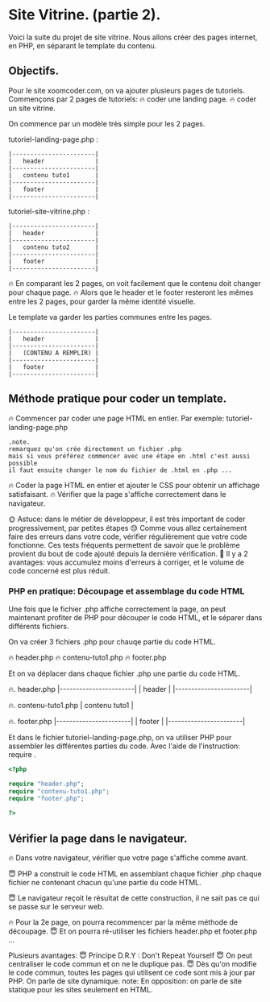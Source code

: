 # Site Vitrine. (partie 2).

Voici la suite du projet de site vitrine. 
Nous allons créer des pages internet, en PHP, en séparant le template du contenu.

## Objectifs.

Pour le site xoomcoder.com, on va ajouter plusieurs pages de tutoriels.
Commençons par 2 pages de tutoriels:
🔥 coder une landing page.
🔥 coder un site vitrine.

On commence par un modèle très simple pour les 2 pages.

tutoriel-landing-page.php :

    |-----------------------|
    |   header              |
    |-----------------------|
    |   contenu tuto1       |
    |-----------------------|
    |   footer              |
    |-----------------------|


tutoriel-site-vitrine.php :

    |-----------------------|
    |   header              |
    |-----------------------|
    |   contenu tuto2       |
    |-----------------------|
    |   footer              |
    |-----------------------|

🔥 En comparant les 2 pages, on voit facilement que le contenu doit changer pour chaque page.
🔥 Alors que le header et le footer resteront les mêmes entre les 2 pages, pour garder la même identité visuelle.

Le template va garder les parties communes entre les pages.

    |-----------------------|
    |   header              |
    |-----------------------|
    |   (CONTENU A REMPLIR) |
    |-----------------------|
    |   footer              |
    |-----------------------|

## Méthode pratique pour coder un template.

🔥 Commencer par coder une page HTML en entier.
Par exemple: tutoriel-landing-page.php

    .note.
    remarquez qu'on crée directement un fichier .php
    mais si vous préférez commencer avec une étape en .html c'est aussi possible
    il faut ensuite changer le nom du fichier de .html en .php ...

🔥 Coder la page HTML en entier et ajouter le CSS pour obtenir un affichage satisfaisant.
🔥 Vérifier que la page s'affiche correctement dans le navigateur.

🌞 Astuce: 
    dans le métier de développeur, 
    il est très important de coder progressivement, par petites étapes
😓 Comme vous allez certainement faire des erreurs dans votre code, vérifier régulièrement que votre code fonctionne. 
        Ces tests fréquents permettent de savoir que le problème provient du bout de code ajouté depuis la dernière vérification.
🙂 Il y a 2 avantages: 
        vous accumulez moins d'erreurs à corriger,
        et le volume de code concerné est plus réduit.

### PHP en pratique: Découpage et assemblage du code HTML

Une fois que le fichier .php affiche correctement la page, 
on peut maintenant profiter de PHP pour découper le code HTML, 
et le séparer dans différents fichiers.

On va créer 3 fichiers .php pour chauqe partie du code HTML.

🔥 header.php
🔥 contenu-tuto1.php
🔥 footer.php

Et on va déplacer dans chaque fichier .php une partie du code HTML.


🔥. header.php
    |-----------------------|
    |   header              |
    |-----------------------|

🔥. contenu-tuto1.php
    |   contenu tuto1       |

🔥. footer.php
    |-----------------------|
    |   footer              |
    |-----------------------|


Et dans le fichier tutoriel-landing-page.php, 
on va utiliser PHP pour assembler les différentes parties du code.
Avec l'aide de l'instruction: require
.

```php
<?php

require "header.php";
require "contenu-tuto1.php";
require "footer.php";

?>
```

## Vérifier la page dans le navigateur.

🔥 Dans votre navigateur, vérifier que votre page s'affiche comme avant.

😇 PHP a construit le code HTML en assemblant chaque fichier .php 
    chaque fichier ne contenant chacun qu'une partie du code HTML.

😇 Le navigateur reçoit le résultat de cette construction, 
    il ne sait pas ce qui se passe sur le serveur web.

🔥 Pour la 2e page, on pourra recommencer par la même méthode de découpage.
😇 Et on pourra ré-utiliser les fichiers header.php et footer.php 
...

Plusieurs avantages:
😇 Principe D.R.Y : Don't Repeat Yourself
😇 On peut centraliser le code commun et on ne le duplique pas. 
😇 Dès qu'on modifie le code commun, toutes les pages qui utilisent ce code sont mis à jour par PHP.
        On parle de site dynamique.
        note: En opposition: on parle de site statique pour les sites seulement en HTML.

        





